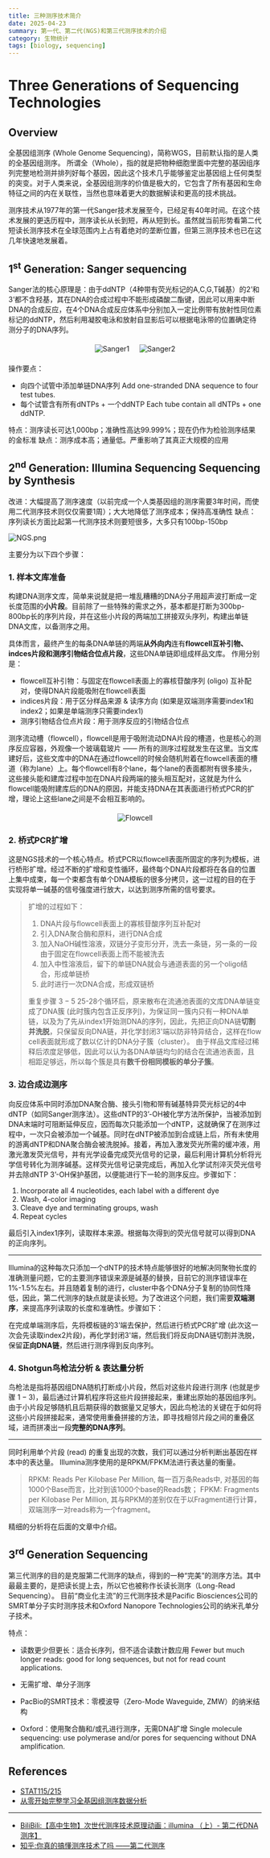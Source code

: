 ```yaml
---
title: 三种测序技术简介
date: 2025-04-23
summary: 第一代、第二代(NGS)和第三代测序技术的介绍
category: 生物统计
tags: [biology, sequencing]
---
```


# Three Generations of Sequencing Technologies

## Overview

全基因组测序 (Whole Genome Sequencing)，简称WGS，目前默认指的是人类的全基因组测序。
所谓全（Whole），指的就是把物种细胞里面中完整的基因组序列完整地检测并排列好每个基因，因此这个技术几乎能够鉴定出基因组上任何类型的突变。对于人类来说，全基因组测序的价值是极大的，它包含了所有基因和生命特征之间的内在关联性，当然也意味着更大的数据解读和更高的技术挑战。

测序技术从1977年的第一代Sanger技术发展至今，已经足有40年时间。在这个技术发展的更迭历程中，测序读长从长到短，再从短到长。虽然就当前形势看第二代短读长测序技术在全球范围内上占有着绝对的垄断位置，但第三测序技术也已在这几年快速地发展着。

## $1^{\text{st}}$ Generation: Sanger sequencing

Sanger法的核心原理是：由于ddNTP（4种带有荧光标记的A,C,G,T碱基）的2’和3’都不含羟基，其在DNA的合成过程中不能形成磷酸二酯键，因此可以用来中断DNA的合成反应，在4个DNA合成反应体系中分别加入一定比例带有放射性同位素标记的ddNTP，然后利用凝胶电泳和放射自显影后可以根据电泳带的位置确定待测分子的DNA序列。

<div style="display: flex; justify-content: center; gap: 20px; margin: 20px 0;">
  <img src="https://s2.loli.net/2025/04/24/9ONQTAjZ5BYSsFD.png" alt="Sanger1" style="max-width: 70%;">
  <img src="https://s2.loli.net/2025/04/24/zSPsdnRl1tHhQW3.png" alt="Sanger2" style="max-width: 30%;">
</div>

操作要点：

- 向四个试管中添加单链DNA序列
  Add one-stranded DNA sequence to four test tubes.
- 每个试管含有所有dNTPs + 一个ddNTP
  Each tube contain all dNTPs + one ddNTP.

特点：测序读长可达1,000bp；准确性高达99.999%；现在仍作为检验测序结果的金标准
缺点：测序成本高；通量低。严重影响了其真正大规模的应用

## $2^{\text{nd}}$ Generation: Illumina Sequencing Sequencing by Synthesis

改进：大幅提高了测序速度（以前完成一个人类基因组的测序需要3年时间，而使用二代测序技术则仅仅需要1周）；大大地降低了测序成本；保持高准确性
缺点：序列读长方面比起第一代测序技术则要短很多，大多只有100bp-150bp

![NGS.png](https://s2.loli.net/2025/04/24/XrszI9P3jLamV5n.png)

主要分为以下四个步骤：

### 1. 样本文库准备

构建DNA测序文库，简单来说就是把一堆乱糟糟的DNA分子用超声波打断成一定长度范围的**小片段**。目前除了一些特殊的需求之外，基本都是打断为300bp-800bp长的序列片段，并在这些小片段的两端加工拼接双头序列，构建出单链DNA文库，以备测序之用。

具体而言，最终产生的每条DNA单链的两端**从外向内**连有**flowcell互补引物、indces片段和测序引物结合位点片段**，这些DNA单链即组成样品文库。
作用分别是：

- flowcell互补引物：与固定在flowcell表面上的寡核苷酸序列 (oligo) 互补配对，使得DNA片段能吸附在flowcell表面
- indices片段：用于区分样品来源 & 读序方向 (如果是双端测序需要index1和index2；如果是单端测序只需要index1)
- 测序引物结合位点片段：用于测序反应的引物结合位点

测序流动槽（flowcell），flowcell是用于吸附流动DNA片段的槽道，也是核心的测序反应容器，外观像一个玻璃载玻片 —— 所有的测序过程就发生在这里。当文库建好后，这些文库中的DNA在通过flowcell的时候会随机附着在flowcell表面的槽道（称为lane）上。每个flowcell有8个lane，每个lane的表面都附有很多接头，这些接头能和建库过程中加在DNA片段两端的接头相互配对，这就是为什么flowcell能吸附建库后的DNA的原因，并能支持DNA在其表面进行桥式PCR的扩增，理论上这些lane之间是不会相互影响的。

<div style="text-align: center; margin: 20px 0;">
  <img src="https://s2.loli.net/2025/04/24/ECUdGvnpTMZwxzS.png" alt="Flowcell" style="max-width: 50%;">
</div>

### 2. 桥式PCR扩增

这是NGS技术的一个核心特点。桥式PCR以flowcell表面所固定的序列为模板，进行桥形扩增。经过不断的扩增和变性循环，最终每个DNA片段都将在各自的位置上集中成束，每一个束都含有单个DNA模板的很多分拷贝，这一过程的目的在于实现将单一碱基的信号强度进行放大，以达到测序所需的信号要求。

> 扩增的过程如下：
>
> 1. DNA片段与flowcell表面上的寡核苷酸序列互补配对
> 2. 引入DNA聚合酶和原料，进行DNA合成
> 3. 加入NaOH碱性溶液，双链分子变形分开，洗去一条链，另一条的一段由于固定在flowcell表面上而不能被洗去
> 4. 加入中性溶液后，留下的单链DNA就会与通道表面的另一个oligo结合，形成单链桥
> 5. 此时进行一次DNA合成，形成双链桥
>
> 重复步骤 $3-5$ 25-28个循环后，原来散布在流通池表面的文库DNA单链变成了DNA簇 (此时簇内包含正反序列)，为保证同一簇内只有一种DNA单链，以及为了先从index1开始测DNA的序列，因此，先把正向DNA链**切割并洗脱**，只保留反向DNA链，并化学封闭3'端以防非特异结合，这样在flow cell表面就形成了数以亿计的DNA分子簇（cluster）。
> 由于样品文库经过稀释后浓度足够低，因此可以认为各DNA单链均匀的结合在流通池表面，且相距足够远，所以每个簇是具有**数千份相同模板的单分子簇**。

### 3. 边合成边测序

向反应体系中同时添加DNA聚合酶、接头引物和带有碱基特异荧光标记的4中dNTP（如同Sanger测序法）。这些dNTP的3’-OH被化学方法所保护，当被添加到DNA末端时可阻断延伸反应，因而每次只能添加一个dNTP，这就确保了在测序过程中，一次只会被添加一个碱基。同时在dNTP被添加到合成链上后，所有未使用的游离dNTP和DNA聚合酶会被洗脱掉。接着，再加入激发荧光所需的缓冲液，用激光激发荧光信号，并有光学设备完成荧光信号的记录，最后利用计算机分析将光学信号转化为测序碱基。这样荧光信号记录完成后，再加入化学试剂淬灭荧光信号并去除dNTP 3’-OH保护基团，以便能进行下一轮的测序反应。步骤如下：

1.  Incorporate all 4 nucleotides, each label with a different dye
2.  Wash, 4-color imaging
3.  Cleave dye and terminating groups, wash
4.  Repeat cycles

最后引入index1序列，读取样本来源。根据每次得到的荧光信号就可以得到DNA的正向序列。

---

Illumina的这种每次只添加一个dNTP的技术特点能够很好的地解决同聚物长度的准确测量问题，它的主要测序错误来源是碱基的替换，目前它的测序错误率在1%-1.5%左右。并且随着复制的进行，cluster中各个DNA分子复制的协同性降低，因此，第二代测序的缺点就是读长短。为了改进这个问题，我们需要**双端测序**，来提高序列读取的长度和准确性。步骤如下：

在完成单端测序后，先将模板链的3’端去保护，然后进行桥式PCR扩增 (此次这一次会先读取index2片段)，再化学封闭3'端，然后我们将反向DNA链切割并洗脱，保留**正向DNA链**，然后进行测序得到反向序列。

### 4. Shotgun鸟枪法分析 & 表达量分析

鸟枪法是指将基因组DNA随机打断成小片段，然后对这些片段进行测序 (也就是步骤 $1-3$)，最后通过计算机程序将这些片段拼接起来，重建出原始的基因组序列。由于小片段足够随机且后期获得的数据量又足够大，因此鸟枪法的关键在于如何将这些小片段拼接起来，通常使用重叠拼接的方法，即寻找相邻片段之间的重叠区域，进而拼凑出一段**完整的DNA序列**。

---

同时利用单个片段 (read) 的重复出现的次数，我们可以通过分析判断出基因在样本中的表达量。
Illumina测序使用的是RPKM/FPKM法进行表达量的衡量。

> RPKM: Reads Per Kilobase Per Million, 每一百万条Reads中, 对基因的每1000个Base而言，比对到该1000个base的Reads数；
> FPKM: Fragments per Kilobase Per Million, 其与RPKM的差别仅在于以Fragment进行计算，双端测序一对reads称为一个fragment。

精细的分析将在后面的文章中介绍。

## $3^{\text{rd}}$ Generation Sequencing

第三代测序的目的是克服第二代测序的缺点，得到的一种“完美”的测序方法。其中最最主要的，是把读长提上去，所以它也被称作长读长测序（Long-Read Sequencing）。
目前“商业化主流”的三代测序技术是Pacific Biosciences公司的SMRT单分子实时测序技术和Oxford Nanopore Technologies公司的纳米孔单分子技术。

特点：

- 读数更少但更长：适合长序列，但不适合读数计数应用
  Fewer but much longer reads: good for long sequences, but not for read count applications.

- 无需扩增、单分子测序

- PacBio的SMRT技术：零模波导（Zero-Mode Waveguide, ZMW）的纳米结构

- Oxford：使用聚合酶和/或孔进行测序，无需DNA扩增
  Single molecule sequencing: use polymerase and/or pores for sequencing without DNA amplification.

## References

- [STAT115/215](https://www.youtube.com/watch?v=Stp1PhG8Ka8&t=8s)
- [从零开始完整学习全基因组测序数据分析](https://luohao-brian.gitbooks.io/gene_sequencing_book/content/)

---

- [BiliBili:【高中生物】次世代测序技术原理动画：illumina （上）- 第二代DNA测序】 ](https://www.bilibili.com/video/BV1PN4y1i76c/?share_source=copy_web&vd_source=107b4c6997b8d2ed6549accc94910d18)
- [知乎:你真的搞懂测序技术了吗 ——第二代测序](https://zhuanlan.zhihu.com/p/579242208)

